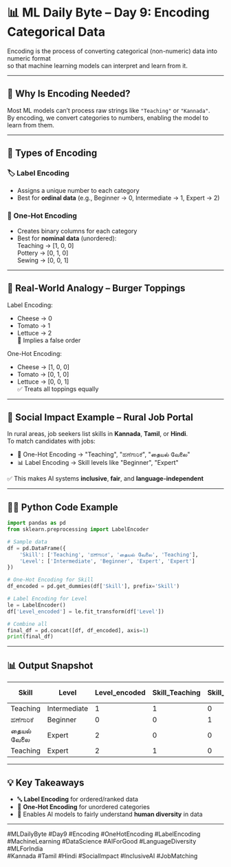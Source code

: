 # 📊 ML Daily Byte – Day 9: Encoding Categorical Data

Encoding is the process of converting categorical (non-numeric) data into numeric format  
so that machine learning models can interpret and learn from it.

---

## 🎯 Why Is Encoding Needed?

Most ML models can’t process raw strings like `"Teaching"` or `"Kannada"`.  
By encoding, we convert categories to numbers, enabling the model to learn from them.

---

## 🔢 Types of Encoding

### 🏷️ Label Encoding
- Assigns a unique number to each category
- Best for **ordinal data** (e.g., Beginner → 0, Intermediate → 1, Expert → 2)

### 🧩 One-Hot Encoding
- Creates binary columns for each category
- Best for **nominal data** (unordered):  
  Teaching → [1, 0, 0]  
  Pottery → [0, 1, 0]  
  Sewing  → [0, 0, 1]

---

## 🍔 Real-World Analogy – Burger Toppings

Label Encoding:
- Cheese → 0  
- Tomato → 1  
- Lettuce → 2  
🚫 Implies a false order

One-Hot Encoding:
- Cheese → [1, 0, 0]  
- Tomato → [0, 1, 0]  
- Lettuce → [0, 0, 1]  
✅ Treats all toppings equally

---

## 💼 Social Impact Example – Rural Job Portal

In rural areas, job seekers list skills in **Kannada**, **Tamil**, or **Hindi**.  
To match candidates with jobs:

- 🧠 One-Hot Encoding → "Teaching", "ಹಣೆಗಾರಿಕೆ", "தையல் வேலை"  
- 📊 Label Encoding → Skill levels like "Beginner", "Expert"

✅ This makes AI systems **inclusive**, **fair**, and **language-independent**

---

## 👨‍💻 Python Code Example

```python
import pandas as pd
from sklearn.preprocessing import LabelEncoder

# Sample data
df = pd.DataFrame({
    'Skill': ['Teaching', 'ಹಣೆಗಾರಿಕೆ', 'தையல் வேலை', 'Teaching'],
    'Level': ['Intermediate', 'Beginner', 'Expert', 'Expert']
})

# One-Hot Encoding for Skill
df_encoded = pd.get_dummies(df['Skill'], prefix='Skill')

# Label Encoding for Level
le = LabelEncoder()
df['Level_encoded'] = le.fit_transform(df['Level'])

# Combine all
final_df = pd.concat([df, df_encoded], axis=1)
print(final_df)
```

---

## 📊 Output Snapshot

| Skill       | Level        | Level_encoded | Skill_Teaching | Skill_ಹಣೆಗಾರಿಕೆ | Skill_தையல் வேலை |
|-------------|--------------|----------------|----------------|------------------|---------------------|
| Teaching    | Intermediate | 1              | 1              | 0                | 0                   |
| ಹಣೆಗಾರಿಕೆ  | Beginner     | 0              | 0              | 1                | 0                   |
| தையல் வேலை | Expert       | 2              | 0              | 0                | 1                   |
| Teaching    | Expert       | 2              | 1              | 0                | 0                   |

---

## 💡 Key Takeaways

- 🔤 **Label Encoding** for ordered/ranked data  
- 🧩 **One-Hot Encoding** for unordered categories  
- 🧠 Enables AI models to fairly understand **human diversity** in data

---

#MLDailyByte #Day9 #Encoding #OneHotEncoding #LabelEncoding  
#MachineLearning #DataScience #AIForGood #LanguageDiversity #MLForIndia  
#Kannada #Tamil #Hindi #SocialImpact #InclusiveAI #JobMatching

